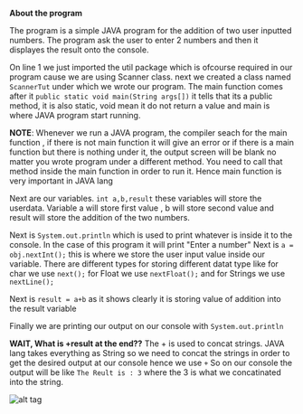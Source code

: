 **About the program**

The program is a simple JAVA program for the addition of two user inputted numbers. The program ask the user to enter 2 numbers and then
it displayes the result onto the console.

On line 1 we just imported the util package which is ofcourse required in our program cause we are using Scanner class.
next we created a class named ``ScannerTut`` under which we wrote our program. The main function comes after it ``public static void main(String args[])``
it tells that its a public method, it is also static, void mean it do not return a value and main is where JAVA program start running.

**NOTE**: Whenever we run a JAVA program, the compiler seach for the main function , if there is not main function it will give
an error or if there is a main function but there is nothing under it, the output screen will be blank no matter you wrote program under a different method.
You need to call that method inside the main function in order to run it. Hence main function is very important in JAVA lang

Next are our variables. ``int a,b,result`` these variables will store the userdata. Variable a will store first value , b will store second value
and result will store the addition of the two numbers.

Next is ``System.out.println`` which is used to print whatever is inside it to the console. In the case of this program it will print "Enter a number"
Next is ``a = obj.nextInt();`` this is where we store the user input value inside our variable. There are different types for storing different 
datat type like for char we use ``next();`` for Float we use ``nextFloat();`` and for Strings we use ``nextLine();``

Next is ``result = a+b`` as it shows clearly it is storing value of addition into the result variable

Finally we are printing our output on our console with ``System.out.println`` 

**WAIT, What is +result at the end??**
The + is used to concat strings. JAVA lang takes everything as String so we need to concat the strings in order to get the 
desired output at our console hence we use ``+``
So on our console the output will be like ``The Reult is : 3`` where the 3 is what we concatinated into the string.

![alt tag](http://i.imgur.com/fDGaQu6.png)
